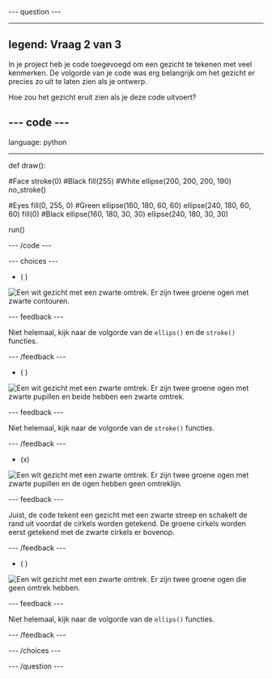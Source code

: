 --- question ---

---
legend: Vraag 2 van 3
---

In je project heb je code toegevoegd om een gezicht te tekenen met veel kenmerken. De volgorde van je code was erg belangrijk om het gezicht er precies zo uit te laten zien als je ontwerp.

Hoe zou het gezicht eruit zien als je deze code uitvoert?

--- code ---
---
language: python

---

def draw():

  #Face stroke(0) #Black fill(255) #White ellipse(200, 200, 200, 190) no_stroke()

  #Eyes fill(0, 255, 0) #Green ellipse(160, 180, 60, 60) ellipse(240, 180, 60, 60) fill(0) #Black ellipse(160, 180, 30, 30) ellipse(240, 180, 30, 30)

run()

--- /code ---

--- choices ---

- ( )

![Een wit gezicht met een zwarte omtrek. Er zijn twee groene ogen met zwarte contouren.](images/face1.png)

 --- feedback ---

 Niet helemaal, kijk naar de volgorde van de `ellips()` en de `stroke()` functies.

 --- /feedback ---

- ( )

![Een wit gezicht met een zwarte omtrek. Er zijn twee groene ogen met zwarte pupillen en beide hebben een zwarte omtrek.](images/face2.png)

 --- feedback ---

 Niet helemaal, kijk naar de volgorde van de `stroke()` functies.

 --- /feedback ---

- (x)

![Een wit gezicht met een zwarte omtrek. Er zijn twee groene ogen met zwarte pupillen en de ogen hebben geen omtreklijn.](images/face3.png)

 --- feedback ---

 Juist, de code tekent een gezicht met een zwarte streep en schakelt de rand uit voordat de cirkels worden getekend. De groene cirkels worden eerst getekend met de zwarte cirkels er bovenop.

 --- /feedback ---

- ( )

![Een wit gezicht met een zwarte omtrek. Er zijn twee groene ogen die geen omtrek hebben.](images/face4.png)

 --- feedback ---

 Niet helemaal, kijk naar de volgorde van de `ellips()` functies.

 --- /feedback ---

--- /choices ---

--- /question ---
